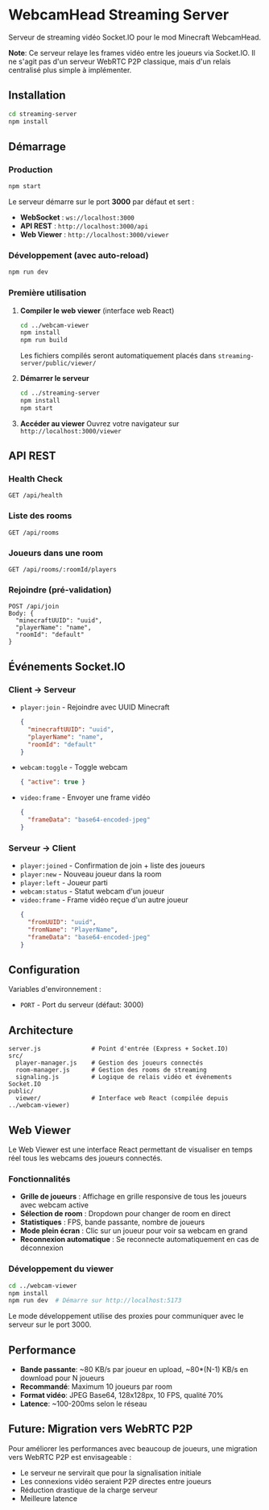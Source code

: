 # WebcamHead Streaming Server

Serveur de streaming vidéo Socket.IO pour le mod Minecraft WebcamHead.

**Note**: Ce serveur relaye les frames vidéo entre les joueurs via Socket.IO. Il ne s'agit pas d'un serveur WebRTC P2P classique, mais d'un relais centralisé plus simple à implémenter.

## Installation

```bash
cd streaming-server
npm install
```

## Démarrage

### Production
```bash
npm start
```

Le serveur démarre sur le port **3000** par défaut et sert :
- **WebSocket** : `ws://localhost:3000`
- **API REST** : `http://localhost:3000/api`
- **Web Viewer** : `http://localhost:3000/viewer`

### Développement (avec auto-reload)
```bash
npm run dev
```

### Première utilisation

1. **Compiler le web viewer** (interface web React)
   ```bash
   cd ../webcam-viewer
   npm install
   npm run build
   ```
   Les fichiers compilés seront automatiquement placés dans `streaming-server/public/viewer/`

2. **Démarrer le serveur**
   ```bash
   cd ../streaming-server
   npm install
   npm start
   ```

3. **Accéder au viewer**
   Ouvrez votre navigateur sur `http://localhost:3000/viewer`

## API REST

### Health Check
```
GET /api/health
```

### Liste des rooms
```
GET /api/rooms
```

### Joueurs dans une room
```
GET /api/rooms/:roomId/players
```

### Rejoindre (pré-validation)
```
POST /api/join
Body: {
  "minecraftUUID": "uuid",
  "playerName": "name",
  "roomId": "default"
}
```

## Événements Socket.IO

### Client → Serveur

- `player:join` - Rejoindre avec UUID Minecraft
  ```json
  {
    "minecraftUUID": "uuid",
    "playerName": "name",
    "roomId": "default"
  }
  ```

- `webcam:toggle` - Toggle webcam
  ```json
  { "active": true }
  ```

- `video:frame` - Envoyer une frame vidéo
  ```json
  {
    "frameData": "base64-encoded-jpeg"
  }
  ```

### Serveur → Client

- `player:joined` - Confirmation de join + liste des joueurs
- `player:new` - Nouveau joueur dans la room
- `player:left` - Joueur parti
- `webcam:status` - Statut webcam d'un joueur
- `video:frame` - Frame vidéo reçue d'un autre joueur
  ```json
  {
    "fromUUID": "uuid",
    "fromName": "PlayerName",
    "frameData": "base64-encoded-jpeg"
  }
  ```

## Configuration

Variables d'environnement :
- `PORT` - Port du serveur (défaut: 3000)

## Architecture

```
server.js              # Point d'entrée (Express + Socket.IO)
src/
  player-manager.js    # Gestion des joueurs connectés
  room-manager.js      # Gestion des rooms de streaming
  signaling.js         # Logique de relais vidéo et événements Socket.IO
public/
  viewer/              # Interface web React (compilée depuis ../webcam-viewer)
```

## Web Viewer

Le Web Viewer est une interface React permettant de visualiser en temps réel tous les webcams des joueurs connectés.

### Fonctionnalités
- **Grille de joueurs** : Affichage en grille responsive de tous les joueurs avec webcam active
- **Sélection de room** : Dropdown pour changer de room en direct
- **Statistiques** : FPS, bande passante, nombre de joueurs
- **Mode plein écran** : Clic sur un joueur pour voir sa webcam en grand
- **Reconnexion automatique** : Se reconnecte automatiquement en cas de déconnexion

### Développement du viewer
```bash
cd ../webcam-viewer
npm install
npm run dev  # Démarre sur http://localhost:5173
```

Le mode développement utilise des proxies pour communiquer avec le serveur sur le port 3000.

## Performance

- **Bande passante**: ~80 KB/s par joueur en upload, ~80*(N-1) KB/s en download pour N joueurs
- **Recommandé**: Maximum 10 joueurs par room
- **Format vidéo**: JPEG Base64, 128x128px, 10 FPS, qualité 70%
- **Latence**: ~100-200ms selon le réseau

## Future: Migration vers WebRTC P2P

Pour améliorer les performances avec beaucoup de joueurs, une migration vers WebRTC P2P est envisageable :
- Le serveur ne servirait que pour la signalisation initiale
- Les connexions vidéo seraient P2P directes entre joueurs
- Réduction drastique de la charge serveur
- Meilleure latence
